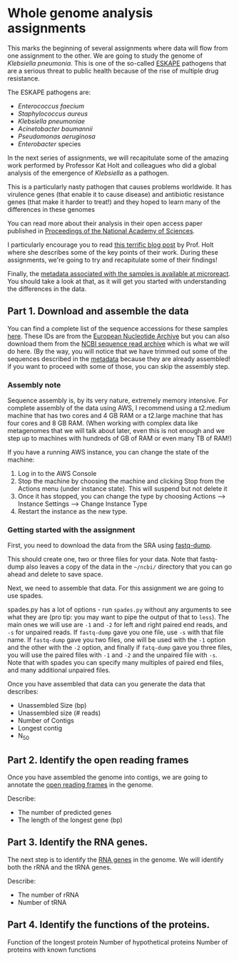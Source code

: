 # Whole genome analysis assignments

This marks the beginning of several assignments where data will flow from one assignment to the other. We are going to study the genome of *Klebsiella pneumonia*. This is one of the so-called [ESKAPE](https://www.ncbi.nlm.nih.gov/pmc/articles/PMC4871955/) pathogens that are a serious threat to public health because of the rise of multiple drug resistance. 

The ESKAPE pathogens are:

+ *Enterococcus faecium*
+ *Staphylococcus aureus*
+ *Klebsiella pneumoniae*
+ *Acinetobacter baumannii*
+ *Pseudomonas aeruginosa*
+ *Enterobacter* species


In the next series of assignments, we will recapitulate some of the amazing work performed by Professor Kat Holt and colleagues who did a global analysis of the emergence of *Klebsiella* as a pathogen. 

This is a particularly nasty pathogen that causes problems worldwide. It has virulence genes (that enable it to cause disease) and antibiotic ﻿﻿﻿﻿﻿﻿﻿﻿﻿resistance genes (that make it harder to treat!) and they hoped to learn many of the differences in these genomes

You can read more about their analysis in their open access paper published in [Proceedings of the National Academy of Sciences](http://www.pnas.org/content/early/2015/06/17/1501049112).

I particularly encourage you to read [this terrific blog post](https://holtlab.net/2015/06/23/population-genomics-of-klebsiella/) by Prof. Holt where she describes some of the key points of their work. During these assignments, we're going to try and recapitulate some of their findings!

Finally, the [metadata associated with the samples is available at microreact](https://microreact.org/project/VJdoJhfkx). You should take a look at that, as it will get you started with understanding the differences in the data.

## Part 1. Download and assemble the data

You can find a complete list of the sequence accessions for these samples [here](klebsiella.txt). These IDs are from the [European Nucleotide Archive](https://www.ebi.ac.uk/ena) but you can also download them from the [NCBI sequence read archive](https://www.ncbi.nlm.nih.gov/sra/) which is what we will do here. (By the way, you will notice that we have trimmed out some of the sequences described in the [metadata](https://microreact.org/project/VJdoJhfkx) because they are already assembled! if you want to proceed with some of those, you can skip the assembly step.

### Assembly note
 
Sequence assembly is, by its very nature, extremely memory intensive. For complete assembly of the data using AWS, I recommend using a t2.medium machine that has two cores and 4 GB RAM or a t2.large machine that has four cores and 8 GB RAM. (When working with complex data like metagenomes that we will talk about later, even this is not enough and we step up to machines with hundreds of GB of RAM or even many TB of RAM!)

If you have a running AWS instance, you can change the state of the machine:

1. Log in to the AWS Console
2. Stop the machine by choosing the machine and clicking Stop from the Actions menu (under instance state). This will suspend but not delete it
3. Once it has stopped, you can change the type by choosing Actions --> Instance Settings --> Change Instance Type
4. Restart the instance as the new type.

### Getting started with the assignment

First, you need to download the data from the SRA using [fastq-dump](../Databases/SRA#fastq-dump). 

This should create one, two or three files for your data. Note that fastq-dump also leaves a copy of the data in the `~/ncbi/` directory that you can go ahead and delete to save space.

Next, we need to assemble that data. For this assignment we are going to use spades.

spades.py has a lot of options - run `spades.py` without any arguments to see what they are (pro tip: you may want to pipe the output of that to `less`). The main ones we will use are `-1` and `-2` for left and right paired end reads, and `-s` for unpaired reads. If `fastq-dump` gave you one file, use `-s` with that file name. If `fastq-dump` gave you two files, one will be used with the `-1` option and the other with the `-2` option, and finally if `fatq-dump` gave you three files, you will use the paired files with `-1` and `-2` and the unpaired file with `-s`. Note that with spades you can specify many multiples of paired end files, and many additional unpaired files.

Once you have assembled that data can you generate the data that describes:

* Unassembled Size (bp)
* Unassembled size (# reads)
* Number of Contigs
* Longest contig
* N<sub>50</sub>

## Part 2. Identify the open reading frames

Once you have assembled the genome into contigs, we are going to annotate the [open reading frames](../ORFCalling/) in the genome.

Describe:

* The number of predicted genes
* The length of the longest gene (bp)

## Part 3. Identify the RNA genes.

The next step is to identify the [RNA genes](../tRNA_rRNA) in the genome. We will identify both the rRNA and the tRNA genes.

Describe:

* The number of rRNA
* Number of tRNA


## Part 4. Identify the functions of the proteins.

Function of the longest protein	Number of hypothetical proteins	Number of proteins with known functions



